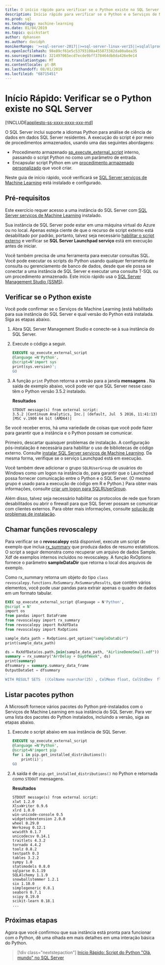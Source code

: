 ```yaml
---
title: O início rápido para verificar se o Python existe no SQL Server
description: Início rápido para verificar se o Python e o Serviços de Machine Learning existem no SQL Server.
ms.prod: sql
ms.technology: machine-learning
ms.date: 01/04/2019
ms.topic: quickstart
author: dphansen
ms.author: davidph
monikerRange: '>=sql-server-2017||>=sql-server-linux-ver15||=sqlallproducts-allversions'
ms.openlocfilehash: 98e89cf61e5c53793108a455873382da00a8ea35
ms.sourcegitcommit: 321497065ecd7ecde9bff378464db8da426e9e14
ms.translationtype: MT
ms.contentlocale: pt-BR
ms.lasthandoff: 08/01/2019
ms.locfileid: "68715451"
---
```

# <a name="quickstart-verify-python-exists-in-sql-server"></a>Início Rápido: Verificar se o Python existe no SQL Server 
[!INCLUDE[appliesto-ss-xxxx-xxxx-xxx-md](../../includes/appliesto-ss-xxxx-xxxx-xxx-md.md)]

O SQL Server inclui suporte a idiomas Python para análise de ciência de dados em dados SQL Server residentes. A execução do script é por meio de procedimentos armazenados, usando uma das seguintes abordagens:

+ Procedimento armazenado [sp_execute_external_script](https://docs.microsoft.com/sql/relational-databases/system-stored-procedures/sp-execute-external-script-transact-sql) interno, passando o script Python no como um parâmetro de entrada.
+ Encapsular script Python em um [procedimento armazenado personalizado](sqldev-in-database-r-for-sql-developers.md) que você criar.

Neste guia de início rápido, você verificará se [SQL Server serviços de Machine Learning](../what-is-sql-server-machine-learning.md) está instalado e configurado.

## <a name="prerequisites"></a>Pré-requisitos

Este exercício requer acesso a uma instância do SQL Server com [SQL Server serviços de Machine Learning](../install/sql-machine-learning-services-windows-install.md) instalado.

Sua instância de SQL Server pode estar em uma máquina virtual do Azure ou no local. Apenas esteja ciente de que o recurso de script externo está desabilitado por padrão, portanto, talvez seja necessário [habilitar o script externo](../install/sql-machine-learning-services-windows-install.md#bkmk_enableFeature) e verificar se **SQL Server Launchpad serviço** está em execução antes de iniciar.

Você também precisa de uma ferramenta para executar consultas SQL. Você pode executar os scripts do Python usando qualquer ferramenta de consulta ou gerenciamento de banco de dados, desde que ele possa se conectar a uma instância de SQL Server e executar uma consulta T-SQL ou um procedimento armazenado. Este início rápido usa o [SQL Server Management Studio (SSMS)](https://docs.microsoft.com/sql/ssms/sql-server-management-studio-ssms).

## <a name="verify-python-exists"></a>Verificar se o Python existe

Você pode confirmar se o Serviços de Machine Learning (está habilitado para sua instância do SQL Server e qual versão do Python está instalada. Siga as etapas abaixo.

1. Abra SQL Server Management Studio e conecte-se à sua instância do SQL Server.

2. Execute o código a seguir. 

    ```SQL
    EXECUTE sp_execute_external_script
    @language =N'Python',
    @script=N'import sys
    print(sys.version)';
    GO
    ```

3. A função `print` Python retorna a versão para a janela **mensagens** . Na saída de exemplo abaixo, você pode ver que SQL Server nesse caso têm o Python versão 3.5.2 instalado.

    **Resultados**

    ```text
    STDOUT message(s) from external script: 
    3.5.2 |Continuum Analytics, Inc.| (default, Jul  5 2016, 11:41:13) [MSC v.1900 64 bit (AMD64)]
    ```

Se você receber erros, há uma variedade de coisas que você pode fazer para garantir que a instância e o Python possam se comunicar.

Primeiro, descartar quaisquer problemas de instalação. A configuração pós-instalação é necessária para habilitar o uso de bibliotecas de código externo. Consulte [instalar SQL Server serviços de Machine Learning](../install/sql-machine-learning-services-windows-install.md). Da mesma forma, verifique se o serviço Launchpad está em execução.

Você também deve adicionar o grupo `SQLRUserGroup` de usuários do Windows como um logon na instância do, para garantir que o Launchpad possa fornecer comunicação entre o Python e o SQL Server. (O mesmo grupo é usado para a execução de código em R e Python.) Para obter mais informações, consulte [criar um logon para SQLRUserGroup](../security/create-a-login-for-sqlrusergroup.md).

Além disso, talvez seja necessário habilitar os protocolos de rede que foram desabilitados ou abrir o firewall para que SQL Server possam se comunicar com clientes externos. Para obter mais informações, consulte [solução de problemas de instalação](../common-issues-external-script-execution.md).

## <a name="call-revoscalepy-functions"></a>Chamar funções revoscalepy

Para verificar se o **revoscalepy** está disponível, execute um script de exemplo que inclua [rx_summary](https://docs.microsoft.com/machine-learning-server/python-reference/revoscalepy/rx-summary) que produza dados de resumo estatísticos. O script a seguir demonstra como recuperar um arquivo de dados Sample. Xdf de exemplos internos incluídos no revoscalepy. A função RxOptions fornece o parâmetro **sampleDataDir** que retorna o local dos arquivos de exemplo.

Como rx_summary retorna um objeto do tipo `class revoscalepy.functions.RxSummary.RxSummaryResults`, que contém vários elementos, você pode usar pandas para extrair apenas o quadro de dados em um formato tabular.

```sql
EXEC sp_execute_external_script @language = N'Python', 
@script = N'
import os
from pandas import DataFrame
from revoscalepy import rx_summary
from revoscalepy import RxXdfData
from revoscalepy import RxOptions

sample_data_path = RxOptions.get_option("sampleDataDir")
print(sample_data_path)

ds = RxXdfData(os.path.join(sample_data_path, "AirlineDemoSmall.xdf"))
summary = rx_summary("ArrDelay + DayOfWeek", ds)
print(summary)
dfsummary = summary.summary_data_frame
OutputDataSet = dfsummary
'
WITH RESULT SETS  ((ColName nvarchar(25) , ColMean float, ColStdDev  float, ColMin  float,   ColMax  float, Col_ValidObs  float, Col_MissingObs int))
```

## <a name="list-python-packages"></a>Listar pacotes python

A Microsoft fornece vários pacotes do Python pré-instalados com o Serviços de Machine Learning em sua instância do SQL Server. Para ver uma lista dos pacotes do Python instalados, incluindo a versão, siga as etapas abaixo.

1. Execute o script abaixo em sua instância de SQL Server.

    ```SQL
    EXECUTE sp_execute_external_script
    @language =N'Python',
    @script=N'import pip
    for i in pip.get_installed_distributions():
        print(i)';
    GO
    ```

2. A saída é de `pip.get_installed_distributions()` no Python e retornada como `STDOUT` mensagens.

    **Resultados**

    ```text
    STDOUT message(s) from external script: 
    xlwt 1.2.0
    XlsxWriter 0.9.6
    xlrd 1.0.0
    win-unicode-console 0.5
    widgetsnbextension 2.0.0
    wheel 0.29.0
    Werkzeug 0.12.1
    wcwidth 0.1.7
    unicodecsv 0.14.1
    traitlets 4.3.2
    tornado 4.4.2
    toolz 0.8.2
    testpath 0.3
    tables 3.2.2
    sympy 1.0
    statsmodels 0.8.0
    sqlparse 0.1.19
    SQLAlchemy 1.1.9
    snowballstemmer 1.2.1
    six 1.10.0
    simplegeneric 0.8.1
    seaborn 0.7.1
    scipy 0.19.0
    scikit-learn 0.18.1
    ...
    ```

## <a name="next-steps"></a>Próximas etapas

Agora que você confirmou que sua instância está pronta para funcionar com o Python, dê uma olhada em mais detalhes em uma interação básica do Python.

> [!div class="nextstepaction"]
> [Início Rápido: Script do Python "Olá, mundo" no SQL Server](quickstart-python-run-using-t-sql.md)
